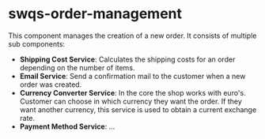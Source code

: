 # swqs-order-management
This component manages the creation of a new order. It consists of multiple sub components:
* **Shipping Cost Service**: Calculates the shipping costs for an order depending on the number of items.
* **Email Service**: Send a confirmation mail to the customer when a new order was created.
* **Currency Converter Service**: In the core the shop works with euro's. Customer can choose in which currency they want the order. If they want another currency, this service is used to obtain a current exchange rate.
* **Payment Method Service**: ...